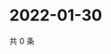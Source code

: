 # 2022-01-30

共 0 条

<!-- BEGIN WEIBO -->
<!-- 最后更新时间 Sun Jan 30 2022 01:19:06 GMT+0800 (China Standard Time) -->

<!-- END WEIBO -->
